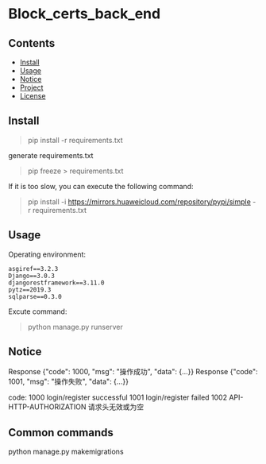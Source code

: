 # Block_certs_back_end
## Contents
- [Install](#Install)
- [Usage](#Usage)
- [Notice](#Notice)
- [Project](#Project)
- [License](#license)

## Install
> pip install -r requirements.txt

generate requirements.txt

> pip freeze > requirements.txt

If it is too slow, you can execute the following command:

> pip install -i https://mirrors.huaweicloud.com/repository/pypi/simple -r requirements.txt

## Usage

Operating environment:

    asgiref==3.2.3
    Django==3.0.3
    djangorestframework==3.11.0
    pytz==2019.3
    sqlparse==0.3.0


Excute command:

> python manage.py runserver

## Notice
        
Response {"code": 1000, "msg": "操作成功", "data": {...}}
Response {"code": 1001, "msg": "操作失败", "data": {...}}

code:
    1000 login/register successful
    1001 login/register failed
    1002 API-HTTP-AUTHORIZATION 请求头无效或为空

## Common commands

python manage.py makemigrations
